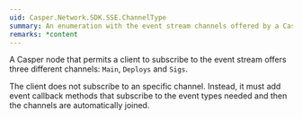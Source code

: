 ```yaml
---
uid: Casper.Network.SDK.SSE.ChannelType
summary: An enumeration with the event stream channels offered by a Casper node.
remarks: *content
---
```

A Casper node that permits a client to subscribe to the event stream offers three different channels:
`Main`, `Deploys` and `Sigs`.

The client does not subscribe to an specific channel. Instead, it must add event callback methods that
subscribe to the event types needed and then the channels are automatically joined.
